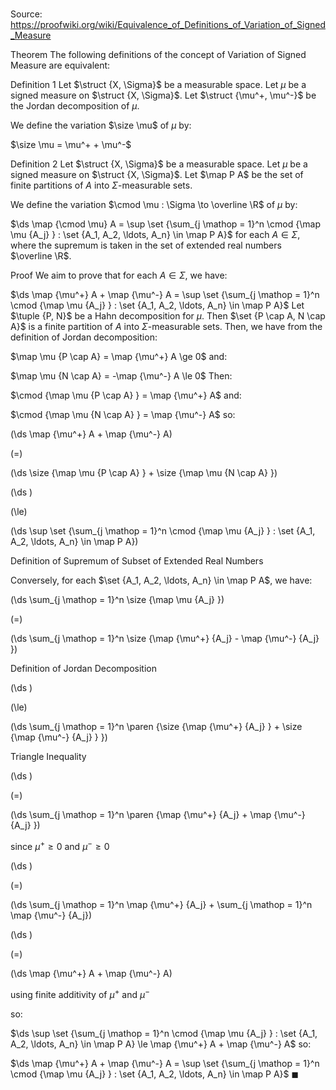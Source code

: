 # 

Source: https://proofwiki.org/wiki/Equivalence_of_Definitions_of_Variation_of_Signed_Measure



Theorem
The following definitions of the concept of Variation of Signed Measure are equivalent:

Definition 1
Let $\struct {X, \Sigma}$ be a measurable space.
Let $\mu$ be a signed measure on $\struct {X, \Sigma}$.
Let $\struct {\mu^+, \mu^-}$ be the Jordan decomposition of $\mu$. 

We define the variation $\size \mu$ of $\mu$ by: 

$\size \mu = \mu^+ + \mu^-$


Definition 2
Let $\struct {X, \Sigma}$ be a measurable space.
Let $\mu$ be a signed measure on $\struct {X, \Sigma}$. 
Let $\map P A$ be the set of finite partitions of $A$ into $\Sigma$-measurable sets.

We define the variation $\cmod \mu : \Sigma \to \overline \R$ of $\mu$ by: 

$\ds \map {\cmod \mu} A = \sup \set {\sum_{j \mathop = 1}^n \cmod {\map \mu {A_j} } : \set {A_1, A_2, \ldots, A_n} \in \map P A}$
for each $A \in \Sigma$, where the supremum is taken in the set of extended real numbers $\overline \R$. 


Proof
We aim to prove that for each $A \in \Sigma$, we have: 

$\ds \map {\mu^+} A + \map {\mu^-} A = \sup \set {\sum_{j \mathop = 1}^n \cmod {\map \mu {A_j} } : \set {A_1, A_2, \ldots, A_n} \in \map P A}$
Let $\tuple {P, N}$ be a Hahn decomposition for $\mu$.
Then $\set {P \cap A, N \cap A}$ is a finite partition of $A$ into $\Sigma$-measurable sets.
Then, we have from the definition of Jordan decomposition:

$\map \mu {P \cap A} = \map {\mu^+} A \ge 0$
and:

$\map \mu {N \cap A} = -\map {\mu^-} A \le 0$
Then: 

$\cmod {\map \mu {P \cap A} } = \map {\mu^+} A$
and:

$\cmod {\map \mu {N \cap A} } = \map {\mu^-} A$
so:














\(\ds \map {\mu^+} A + \map {\mu^-} A\)

\(=\)







\(\ds \size {\map \mu {P \cap A} } + \size {\map \mu {N \cap A} }\)




















\(\ds \)

\(\le\)







\(\ds \sup \set {\sum_{j \mathop = 1}^n \cmod {\map \mu {A_j} } : \set {A_1, A_2, \ldots, A_n} \in \map P A}\)





Definition of Supremum of Subset of Extended Real Numbers



Conversely, for each $\set {A_1, A_2, \ldots, A_n} \in \map P A$, we have:














\(\ds \sum_{j \mathop = 1}^n \size {\map \mu {A_j} }\)

\(=\)







\(\ds \sum_{j \mathop = 1}^n \size {\map {\mu^+} {A_j} - \map {\mu^-} {A_j} }\)





Definition of Jordan Decomposition














\(\ds \)

\(\le\)







\(\ds \sum_{j \mathop = 1}^n \paren {\size {\map {\mu^+} {A_j} } + \size {\map {\mu^-} {A_j} } }\)





Triangle Inequality














\(\ds \)

\(=\)







\(\ds \sum_{j \mathop = 1}^n \paren {\map {\mu^+} {A_j} + \map {\mu^-} {A_j} }\)





since $\mu^+ \ge 0$ and $\mu^- \ge 0$














\(\ds \)

\(=\)







\(\ds \sum_{j \mathop = 1}^n \map {\mu^+} {A_j} + \sum_{j \mathop = 1}^n \map {\mu^-} {A_j}\)




















\(\ds \)

\(=\)







\(\ds \map {\mu^+} A + \map {\mu^-} A\)





using finite additivity of $\mu^+$ and $\mu^-$



so:

$\ds \sup \set {\sum_{j \mathop = 1}^n \cmod {\map \mu {A_j} } : \set {A_1, A_2, \ldots, A_n} \in \map P A} \le \map {\mu^+} A + \map {\mu^-} A$
so:

$\ds \map {\mu^+} A + \map {\mu^-} A = \sup \set {\sum_{j \mathop = 1}^n \cmod {\map \mu {A_j} } : \set {A_1, A_2, \ldots, A_n} \in \map P A}$
$\blacksquare$





